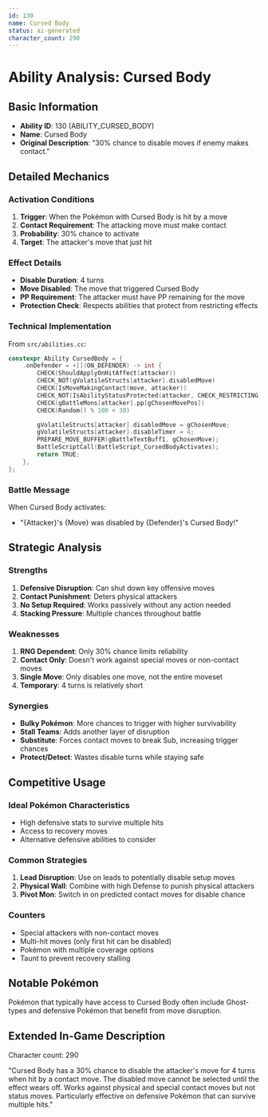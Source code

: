 ```yaml
---
id: 130
name: Cursed Body
status: ai-generated
character_count: 290
---
```


# Ability Analysis: Cursed Body

## Basic Information
- **Ability ID**: 130 (ABILITY_CURSED_BODY)
- **Name**: Cursed Body
- **Original Description**: "30% chance to disable moves if enemy makes contact."

## Detailed Mechanics

### Activation Conditions
1. **Trigger**: When the Pokémon with Cursed Body is hit by a move
2. **Contact Requirement**: The attacking move must make contact
3. **Probability**: 30% chance to activate
4. **Target**: The attacker's move that just hit

### Effect Details
- **Disable Duration**: 4 turns
- **Move Disabled**: The move that triggered Cursed Body
- **PP Requirement**: The attacker must have PP remaining for the move
- **Protection Check**: Respects abilities that protect from restricting effects

### Technical Implementation
From `src/abilities.cc`:
```c
constexpr Ability CursedBody = {
    .onDefender = +[](ON_DEFENDER) -> int {
        CHECK(ShouldApplyOnHitAffect(attacker))
        CHECK_NOT(gVolatileStructs[attacker].disabledMove)
        CHECK(IsMoveMakingContact(move, attacker))
        CHECK_NOT(IsAbilityStatusProtected(attacker, CHECK_RESTRICTING))
        CHECK(gBattleMons[attacker].pp[gChosenMovePos])
        CHECK(Random() % 100 < 30)

        gVolatileStructs[attacker].disabledMove = gChosenMove;
        gVolatileStructs[attacker].disableTimer = 4;
        PREPARE_MOVE_BUFFER(gBattleTextBuff1, gChosenMove);
        BattleScriptCall(BattleScript_CursedBodyActivates);
        return TRUE;
    },
};
```

### Battle Message
When Cursed Body activates:
- "{Attacker}'s {Move} was disabled by {Defender}'s Cursed Body!"

## Strategic Analysis

### Strengths
1. **Defensive Disruption**: Can shut down key offensive moves
2. **Contact Punishment**: Deters physical attackers
3. **No Setup Required**: Works passively without any action needed
4. **Stacking Pressure**: Multiple chances throughout battle

### Weaknesses
1. **RNG Dependent**: Only 30% chance limits reliability
2. **Contact Only**: Doesn't work against special moves or non-contact moves
3. **Single Move**: Only disables one move, not the entire moveset
4. **Temporary**: 4 turns is relatively short

### Synergies
- **Bulky Pokémon**: More chances to trigger with higher survivability
- **Stall Teams**: Adds another layer of disruption
- **Substitute**: Forces contact moves to break Sub, increasing trigger chances
- **Protect/Detect**: Wastes disable turns while staying safe

## Competitive Usage

### Ideal Pokémon Characteristics
- High defensive stats to survive multiple hits
- Access to recovery moves
- Alternative defensive abilities to consider

### Common Strategies
1. **Lead Disruption**: Use on leads to potentially disable setup moves
2. **Physical Wall**: Combine with high Defense to punish physical attackers
3. **Pivot Mon**: Switch in on predicted contact moves for disable chance

### Counters
- Special attackers with non-contact moves
- Multi-hit moves (only first hit can be disabled)
- Pokémon with multiple coverage options
- Taunt to prevent recovery stalling

## Notable Pokémon
Pokémon that typically have access to Cursed Body often include Ghost-types and defensive Pokémon that benefit from move disruption.

## Extended In-Game Description
Character count: 290

"Cursed Body has a 30% chance to disable the attacker's move for 4 turns when hit by a contact move. The disabled move cannot be selected until the effect wears off. Works against physical and special contact moves but not status moves. Particularly effective on defensive Pokémon that can survive multiple hits."